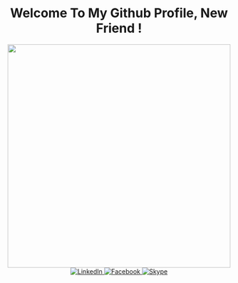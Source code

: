 <!-- ### Hi new friend 👋 -->
<!-- Header - Why there are too many cat? Because I love Cats. -->
<h1 style="color:black font-family: "Courier New"" align="center">Welcome To My Github Profile, New Friend !</h1>
<div id="HelloMsg" align="center">
<!--   <img src="https://media.giphy.com/media/juua9i2c2fA0AIp2iq/giphy.gif" width="500"/> -->
  <img src="https://media.giphy.com/media/juua9i2c2fA0AIp2iq/giphy.gif" width="500"/>
</div>

<!-- Social media -->
<div id="SocialMedia" align="center">
  <a href="https://www.linkedin.com/in/th%C6%B0%C6%A1ng-tr%E1%BB%8Bnh-v%C3%A2n-36890b244/">
    <img src="https://img.shields.io/badge/LinkedIn-blue?style=for-the-badge&logo=linkedin&logoColor=white" alt="LinkedIn"/>
  </a>
  <a href="https://www.facebook.com/TrinhThuong2001">
    <img src="https://img.shields.io/badge/FaceBook-blue?style=for-the-badge&logo=facebook&logoColor=white" alt="Facebook"/>
  </a>
  <a href="https://join.skype.com/invite/vcdH2RLM396i">
    <img src="https://img.shields.io/badge/Skype-blue?style=for-the-badge&logo=skype&logoColor=white" alt="Skype"/>
  </a>
</div>

